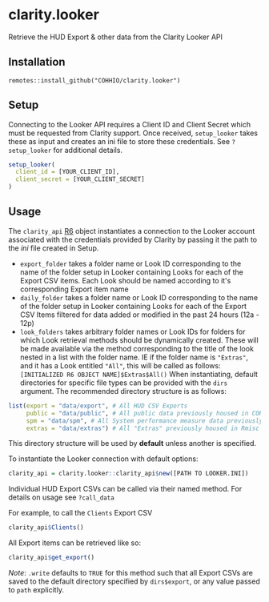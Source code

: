# clarity.looker
Retrieve the HUD Export & other data from the Clarity Looker API

## Installation
`remotes::install_github("COHHIO/clarity.looker")`

## Setup
Connecting to the Looker API requires a Client ID and Client Secret which must be requested from Clarity support. Once received, `setup_looker` takes these as input and creates an ini file to store these credentials. See `?setup_looker` for additional details.
```r
setup_looker(
  client_id = [YOUR_CLIENT_ID],
  client_secret = [YOUR_CLIENT_SECRET]
)
```

## Usage
The `clarity_api` [R6](https://adv-r.hadley.nz/r6.html) object instantiates a connection to the Looker account associated with the credentials provided by Clarity by passing it the path to the *ini* file created in Setup. 
  - `export_folder` takes a folder name or Look ID corresponding to the name of the folder setup in Looker containing Looks for each of the Export CSV items. Each Look should be named according to it's corresponding Export item name
  - `daily_folder` takes a folder name or Look ID corresponding to the name of the folder setup in Looker containing Looks for each of the Export CSV Items filtered for data added or modified in the past 24 hours (12a - 12p)
  - `look_folders` takes arbitrary folder names or Look IDs for folders for which Look retrieval methods should be dynamically created. These will be made available via the method corresponding to the title of the look nested in a list with the folder name. IE if the folder name is `"Extras"`, and it has a Look entitled `"All"`, this will be called as follows: `[INITIALIZED R6 OBJECT NAME]$Extras$All()`
When instantiating, default directories for specific file types can be provided with the `dirs` argument. 
The  recommended directory structure is as follows:
```r
list(export = "data/export", # All HUD CSV Exports
     public = "data/public", # All public data previously housed in COHHIO_HMIS/public_data
     spm = "data/spm", # All System performance measure data previously housed in COHHIO_HMIS/SPM_data
     extras = "data/extras") # All "Extras" previously housed in Rmisc
```
This directory structure will be used by **default** unless another is specified.

To instantiate the Looker connection with default options:

```r
clarity_api = clarity.looker::clarity_api$new([PATH TO LOOKER.INI])
```

Individual HUD Export CSVs can be called via their named method. For details on usage see `?call_data`

For example, to call the `Clients` Export CSV
```r
clarity_api$Clients()
```

All Export items can be retrieved like so:
```r
clarity_api$get_export()
```
_Note_: `.write` defaults to `TRUE` for this method such that all Export CSVs are saved to the default directory specified by `dirs$export`, or any value passed to `path` explicitly.


